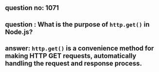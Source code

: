 
      
## question no: 1071

## question : What is the purpose of `http.get()` in Node.js?

## answer: `http.get()` is a convenience method for making HTTP GET requests, automatically handling the request and response process.
      